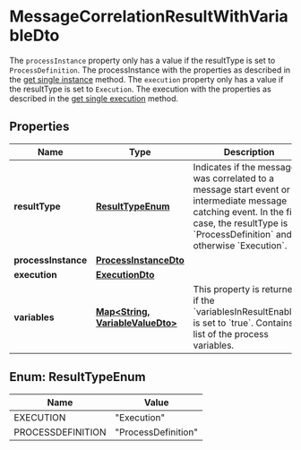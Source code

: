 

# MessageCorrelationResultWithVariableDto

The `processInstance` property only has a value if the resultType is set to `ProcessDefinition`. The processInstance with the properties as described in the [get single instance](https://docs.camunda.org/manual/7.14/reference/rest/process-instance/get/) method.  The `execution` property only has a value if the resultType is set to `Execution`. The execution with the properties as described in the [get single execution](https://docs.camunda.org/manual/7.14/reference/rest/execution/get/) method.

## Properties

Name | Type | Description | Notes
------------ | ------------- | ------------- | -------------
**resultType** | [**ResultTypeEnum**](#ResultTypeEnum) | Indicates if the message was correlated to a message start event or an  intermediate message catching event. In the first case, the resultType is  &#x60;ProcessDefinition&#x60; and otherwise &#x60;Execution&#x60;. |  [optional]
**processInstance** | [**ProcessInstanceDto**](ProcessInstanceDto.md) |  |  [optional]
**execution** | [**ExecutionDto**](ExecutionDto.md) |  |  [optional]
**variables** | [**Map&lt;String, VariableValueDto&gt;**](VariableValueDto.md) | This property is returned if the &#x60;variablesInResultEnabled&#x60; is set to &#x60;true&#x60;. Contains a list of the process variables.  |  [optional]



## Enum: ResultTypeEnum

Name | Value
---- | -----
EXECUTION | &quot;Execution&quot;
PROCESSDEFINITION | &quot;ProcessDefinition&quot;




